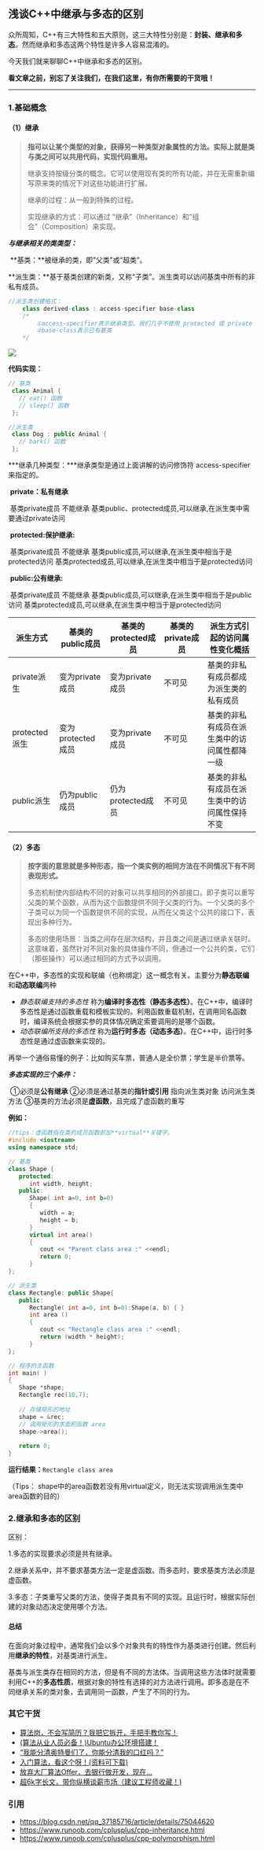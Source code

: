 ## 浅谈C++中继承与多态的区别



众所周知，C++有三大特性和五大原则，这三大特性分别是：**封装、继承和多态**。然而继承和多态这两个特性是许多人容易混淆的。

今天我们就来聊聊C++中继承和多态的区别。



**看文章之前，别忘了关注我们，在我们这里，有你所需要的干货哦！**

------

### 1.基础概念

#### （1）继承

> **指可以让某个类型的对象，获得另一种类型对象属性的方法。实际上就是类与类之间可以共用代码，实现代码重用。**
>
> 继承支持按级分类的概念。它可以使用现有类的所有功能，并在无需重新编写原来类的情况下对这些功能进行扩展。  
>
> 继承的过程：从一般到特殊的过程。
>
> 实现继承的方式：可以通过 “继承”（Inheritance）和“组合”（Composition）来实现。



***与继承相关的类类型：***

​	**基类：**被继承的类，即"父类"或“超类”。

​	**派生类：**基于基类创建的新类，又称“子类”。派生类可以访问基类中所有的非私有成员。

```C++
//派生类创建格式：
	class derived-class : access-specifier base-class
	/*
		①access-specifier表示继承类型。我们几乎不使用 protected 或 private 继承，通常使用 public 			继承。若如果未使用访问修饰符 access-specifier，则默认为private。
		②base-class表示已有基类
	*/
```

![](https://files.mdnice.com/user/15198/44276200-ae47-4b1a-b731-3372295bd677.png)

**代码实现：**

```c++
// 基类
 class Animal {
   // eat() 函数
   // sleep() 函数
 };

//派生类
 class Dog : public Animal {
   // bark() 函数
 };
```



***继承几种类型：***继承类型是通过上面讲解的访问修饰符 access-specifier 来指定的。

​	**private：私有继承**

​		基类private成员 不能继承
​		基类public、protected成员,可以继承,在派生类中需要通过private访问

​	**protected:保护继承:**

​		基类private成员 不能继承
​		基类public成员,可以继承,在派生类中相当于是protected访问
​		基类protected成员,可以继承,在派生类中相当于是protected访问

​	**public:公有继承:**

​		基类private成员 不能继承
​		基类public成员,可以继承,在派生类中相当于是public访问
​		基类protected成员,可以继承,在派生类中相当于是protected访问

| 派生方式      | 基类的public成员  | 基类的protected成员 | 基类的private成员 | 派生方式引起的访问属性变化概括               |
| ------------- | ----------------- | ------------------- | ----------------- | -------------------------------------------- |
| private派生   | 变为private成员   | 变为private成员     | 不可见            | 基类的非私有成员都成为派生类的私有成员       |
| protected派生 | 变为protected成员 | 变为private成员     | 不可见            | 基类的非私有成员在派生类中的访问属性都降一级 |
| public派生    | 仍为public成员    | 仍为protected成员   | 不可见            | 基类的非私有成员在派生类中的访问属性保持不变 |



#### （2）多态

> **按字面的意思就是多种形态，指一个类实例的相同方法在不同情况下有不同表现形式。**
>
> 多态机制使内部结构不同的对象可以共享相同的外部接口。即子类可以重写父类的某个函数，从而为这个函数提供不同于父类的行为。一个父类的多个子类可以为同一个函数提供不同的实现，从而在父类这个公共的接口下，表现出多种行为。
>
> 多态的使用场景：当类之间存在层次结构，并且类之间是通过继承关联时。这意味着，虽然针对不同对象的具体操作不同，但通过一个公共的类，它们（那些操作）可以通过相同的方式予以调用。



在C++中，多态性的实现和联编（也称绑定）这一概念有关。主要分为**静态联编**和**动态联编**两种

* *静态联编支持的多态性*  称为**编译时多态性（静态多态性）**。在C++中，编译时多态性是通过函数重载和模板实现的。利用函数重载机制，在调用同名函数时，编译系统会根据实参的具体情况确定索要调用的是哪个函数。
* *动态联编所支持的多态性*  称为**运行时多态（动态多态）**。在C++中，运行时多态性是通过虚函数来实现的。

再举一个通俗易懂的例子：比如购买车票，普通人是全价票；学生是半价票等。


***多态实现的三个条件：***

​	①必须是**公有继承**
​	②必须是通过基类的**指针或引用** 指向派生类对象 访问派生类方法
​	③基类的方法必须是**虚函数**，且完成了虚函数的重写

**例如：**

```C++
//tips：虚函数指在类的成员函数前加**virtual**关键字。
#include <iostream> 
using namespace std;

// 基类
class Shape {
   protected:
      int width, height;
   public:
      Shape( int a=0, int b=0)
      {
         width = a;
         height = b;
      }
      virtual int area()
      {
         cout << "Parent class area :" <<endl;
         return 0;
      }
};

// 派生类
class Rectangle: public Shape{
   public:
      Rectangle( int a=0, int b=0):Shape(a, b) { }
      int area ()
      { 
         cout << "Rectangle class area :" <<endl;
         return (width * height); 
      }
};

// 程序的主函数
int main( )
{
   Shape *shape;
   Rectangle rec(10,7);
 
   // 存储矩形的地址
   shape = &rec;
   // 调用矩形的求面积函数 area
   shape->area();
   
   return 0;
}

```

**运行结果：**`Rectangle class area`

（Tips： shape中的area函数若没有用virtual定义，则无法实现调用派生类中area函数的目的）



### 2.继承和多态的区别

区别：

1.多态的实现要求必须是共有继承。

2.继承关系中，并不要求基类方法一定是虚函数。而多态时，要求基类方法必须是虚函数。

3.多态：子类重写父类的方法，使得子类具有不同的实现。且运行时，根据实际创建的对象动态决定使用哪个方法。



#### 总结

​		在面向对象过程中，通常我们会以多个对象共有的特性作为基类进行创建。然后利用**继承的特性**，对基类进行派生。

​		基类与派生类存在相同的方法，但是有不同的方法体。当调用这些方法体时就需要利用C++的**多态性质**，根据对象的特性有选择的对方法进行调用。即多态是在不同继承关系的类对象，去调用同一函数，产生了不同的行为。





### 其它干货

- [算法岗，不会写简历？我把它拆开，手把手教你写！](http://mp.weixin.qq.com/s?__biz=MzkzNDIxMzE1NQ==&mid=2247485095&idx=1&sn=b3fa4c5e87d2c883e4234a512b03f925&chksm=c241e5ebf5366cfd0e1e878d6f81cc441c39da645f53f470547a6e1ca8fad20d3de16f3055bb&scene=21#wechat_redirect)
- [(算法从业人员必备！)Ubuntu办公环境搭建！](http://mp.weixin.qq.com/s?__biz=MzkzNDIxMzE1NQ==&mid=2247485184&idx=1&sn=cc9ac830e1fccceac03b1ec18c4cdc84&chksm=c241e44cf5366d5ac977c3f78b2b83148a6dba80ab8213c31ecc77582fe2eb2d2991bb76ecfc&scene=21#wechat_redirect)
- [“我能分清奥特曼们了，你能分清我的口红吗？”](http://mp.weixin.qq.com/s?__biz=MzkzNDIxMzE1NQ==&mid=2247485606&idx=1&sn=a54673568dda61af44ff3a707dd52927&chksm=c241ebeaf53662fc27913f4ce84252efd7d996e16a30828d52dcd840de0868f2ae8f911dda09&scene=21#wechat_redirect)
- [入门算法，看这个呀！(资料可下载)](http://mp.weixin.qq.com/s?__biz=MzkzNDIxMzE1NQ==&mid=2247485678&idx=1&sn=1f4c265a29bc78f3c3470cdf328a2d7b&chksm=c241eba2f53662b487a3a0a629d97b1e811552153728031c2b30614aeadd722cc83bf1d3d866&scene=21#wechat_redirect)
- [放弃大厂算法Offer，去银行做开发，现在...](http://mp.weixin.qq.com/s?__biz=MzkzNDIxMzE1NQ==&mid=2247485716&idx=1&sn=ca48d6fd590c9a76749c41c47e5f2da3&chksm=c241ea58f536634e7b19eab8b6f14953e068b8701623fd8c1f3deb6e1abd26503e7062bddcfd&scene=21#wechat_redirect)
- [超6k字长文，带你纵横谈薪市场（建议工程师收藏！)](http://mp.weixin.qq.com/s?__biz=MzkzNDIxMzE1NQ==&mid=2247485766&idx=1&sn=e8c91387c1f8cb5902b695e73018a609&chksm=c241ea0af536631c7c9f01eac9e596536f1c666a824b6ea80915189b773473dd9e54ef26d751&scene=21#wechat_redirect)



### 引用

- https://blog.csdn.net/qq_37185716/article/details/75044620
- https://www.runoob.com/cplusplus/cpp-inheritance.html
- https://www.runoob.com/cplusplus/cpp-polymorphism.html
